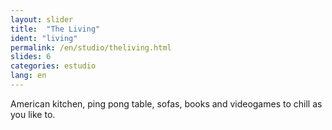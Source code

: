 ```yaml
---
layout: slider
title:  "The Living"
ident: "living"
permalink: /en/studio/theliving.html
slides: 6
categories: estudio
lang: en
---
```


American kitchen, ping pong table, sofas, books and videogames to chill as you like to.